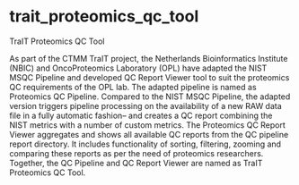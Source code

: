 trait_proteomics_qc_tool
========================

TraIT Proteomics QC Tool 

As part of the CTMM TraIT project, the Netherlands Bioinformatics Institute (NBIC) and OncoProteomics Laboratory (OPL) have adapted the NIST MSQC Pipeline and developed QC Report Viewer tool to suit the proteomics QC requirements of the OPL lab. The adapted pipeline is named as Proteomics QC Pipeline. Compared to the NIST MSQC Pipeline, the adapted version triggers pipeline processing on the availability of a new RAW data file in a fully automatic fashion– and creates a QC report combining the NIST metrics with a number of custom metrics. The Proteomics QC Report Viewer aggregates and shows all available QC reports from the QC pipeline report directory. It includes functionality of sorting, filtering, zooming and comparing these reports as per the need of proteomics researchers. Together, the QC Pipeline and QC Report Viewer are named as TraIT Proteomics QC Tool. 

